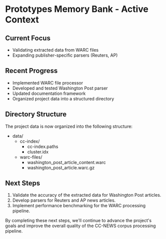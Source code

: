 # Prototypes Memory Bank - Active Context

## Current Focus
- Validating extracted data from WARC files
- Expanding publisher-specific parsers (Reuters, AP)

## Recent Progress
- Implemented WARC file processor
- Developed and tested Washington Post parser
- Updated documentation framework
- Organized project data into a structured directory

## Directory Structure
The project data is now organized into the following structure:
- data/
  - cc-index/
    - cc-index.paths
    - cluster.idx
  - warc-files/
    - washington_post_article_content.warc
    - washington_post_article.warc.gz

## Next Steps
1. Validate the accuracy of the extracted data for Washington Post articles.
2. Develop parsers for Reuters and AP news articles.
3. Implement performance benchmarking for the WARC processing pipeline.

By completing these next steps, we'll continue to advance the project's goals and improve the overall quality of the CC-NEWS corpus processing pipeline.
